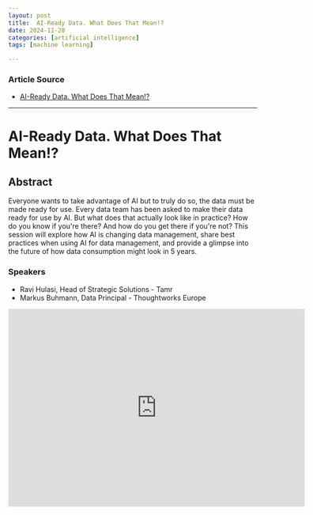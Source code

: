 ```yaml
---
layout: post
title:  AI-Ready Data. What Does That Mean!?
date: 2024-11-28
categories: [artificial intelligence]
tags: [machine learning]

---
```


### Article Source


* [AI-Ready Data. What Does That Mean!?](https://www.youtube.com/watch?v=lIEuVM1PTM4)

---


# AI-Ready Data. What Does That Mean!?

## Abstract

Everyone wants to take advantage of AI but to truly do so, the data must be made ready for use. Every data team has been asked to make their data ready for use by AI. But what does that actually look like in practice? How do you know if you're there? And how do you get there if you're not? This session will explore how AI is changing data management, share best practices when using AI for data management, and provide a glimpse into the future of how data consumption might look in 5 years.

### Speakers
* Ravi Hulasi, Head of Strategic Solutions - Tamr
* Markus Buhmann, Data Principal - Thoughtworks Europe


<iframe width="600" height="400" src="https://www.youtube.com/embed/lIEuVM1PTM4?si=M2M3_5x_pSoEfgey" title="YouTube video player" frameborder="0" allow="accelerometer; autoplay; clipboard-write; encrypted-media; gyroscope; picture-in-picture; web-share" referrerpolicy="strict-origin-when-cross-origin" allowfullscreen></iframe>